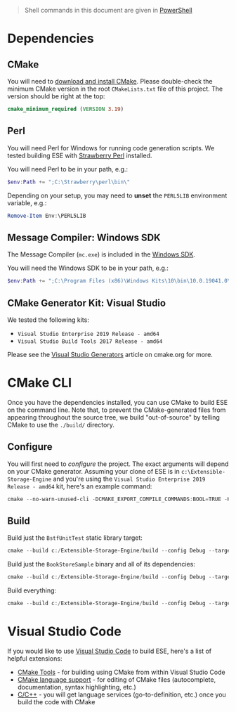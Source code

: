 > Shell commands in this document are given in [PowerShell](https://github.com/PowerShell/PowerShell)

# Dependencies

## CMake
You will need to  [download and install CMake](https://cmake.org/download/). Please double-check the minimum CMake version in the root `CMakeLists.txt` file of this project. The version should be right at the top:

```cmake
cmake_minimum_required (VERSION 3.19)
```

## Perl
You will need Perl for Windows for running code generation scripts. We tested building ESE with [Strawberry Perl](https://strawberryperl.com/) installed.

You will need Perl to be in your path, e.g.:

```powershell
$env:Path += ";C:\Strawberry\perl\bin\"
```

Depending on your setup, you may need to **unset** the `PERL5LIB` environment variable, e.g.:

```powershell
Remove-Item Env:\PERL5LIB
```

## Message Compiler: Windows SDK
The Message Compiler (`mc.exe`) is included in the [Windows SDK](https://developer.microsoft.com/en-us/windows/downloads/windows-10-sdk/).

You will need the Windows SDK to be in your path, e.g.:

```powershell
$env:Path += ";C:\Program Files (x86)\Windows Kits\10\bin\10.0.19041.0\x64"
```

## CMake Generator Kit: Visual Studio
We tested the following kits:
- `Visual Studio Enterprise 2019 Release - amd64`
- `Visual Studio Build Tools 2017 Release - amd64`

Please see the [Visual Studio Generators](https://cmake.org/cmake/help/latest/manual/cmake-generators.7.html#visual-studio-generators) article on cmake.org for more.

# CMake CLI
Once you have the dependencies installed, you can use CMake to build ESE on the command line. Note that, to prevent the CMake-generated files from appearing throughout the source tree, we build "out-of-source" by telling CMake to use the `./build/` directory.

## Configure

You will first need to *configure* the project. The exact arguments will depend on your CMake generator. Assuming your clone of ESE is in `c:\Extensible-Storage-Engine` and you're using the `Visual Studio Enterprise 2019 Release - amd64` kit, here's an example command:

```powershell
cmake --no-warn-unused-cli -DCMAKE_EXPORT_COMPILE_COMMANDS:BOOL=TRUE -Hc:/Extensible-Storage-Engine -Bc:/Extensible-Storage-Engine/build -G "Visual Studio 16 2019" -T host=x64 -A x64
```

## Build
Build just the `BstfUnitTest` static library target:

```powershell
cmake --build c:/Extensible-Storage-Engine/build --config Debug --target BstfUnitTest -- /maxcpucount:10
```

Build just the `BookStoreSample` binary and all of its dependencies:
```powershell
cmake --build c:/Extensible-Storage-Engine/build --config Debug --target BookStoreSample -- /maxcpucount:10
```

Build everything:
```powershell
cmake --build c:/Extensible-Storage-Engine/build --config Debug --target ALL_BUILD -- /maxcpucount:10
```

# Visual Studio Code

If you would like to use [Visual Studio Code](https://code.visualstudio.com/) to build ESE, here's a list of helpful extensions:
- [CMake Tools](https://marketplace.visualstudio.com/items?itemName=ms-vscode.cmake-tools) - for building using CMake from within Visual Studio Code
- [CMake language support](https://marketplace.visualstudio.com/items?itemName=twxs.cmake) - for editing of CMake files (autocomplete, documentation, syntax highlighting, etc.)
- [C/C++](https://marketplace.visualstudio.com/items?itemName=ms-vscode.cpptools) - you will get language services (go-to-definition, etc.) once you build the code with CMake
